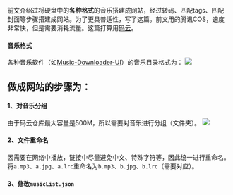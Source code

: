 前文介绍过将硬盘中的**各种格式**的音乐搭建成网站，经过转码、匹配tags、匹配封面等步骤搭建成网站。为了更具普适性，写了这篇。前文用的腾讯COS，速度非常快，但是需要消耗流量。这篇打算用[码云](https://gitee.com/)。

#### 音乐格式
各种音乐软件（如[Music-Downloader-UI](https://github.com/NiTian1207/Music-Downloader-UI)）的音乐目录格式为：
![](http://imgs.bizha.top//cc8ff78fd63f31a5af97437b74b96bc0)

## 做成网站的步骤为：
#### 1、对音乐分组
由于码云仓库最大容量是500M，所以需要对音乐进行分组（文件夹）。
![](http://imgs.bizha.top//431b7c2b0f663578c0f47e83e619111e)

#### 2、文件重命名
因需要在网络中播放，链接中尽量避免中文、特殊字符等，因此统一进行重命名。将`a.mp3`、`a.jpg`、`a.lrc`重命名为`b.mp3`、`b.jpg`、`b.lrc`（需要对应）。

#### 3、修改`musicList.json`

